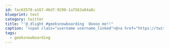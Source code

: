 ```yaml
---
id: fac63578-a167-46d7-9290-1a7563a04a8c
blueprint: text
category: twitter
title: "'@_dlight #geeksnowboarding  Ooooo me!!"
caption: '<span class="username username_linked">@<a href="https://twitter.com/_dlight" title="Битюцкий Корнилий">_dlight</a></span> <span class="hashtag hashtag_local">#<a href="http://tweettemp.darylchymko.ca/?tag=geeksnowboarding">geeksnowboarding</a>  Ooooo me!!'
tags:
  - geeksnowboarding
---
```

